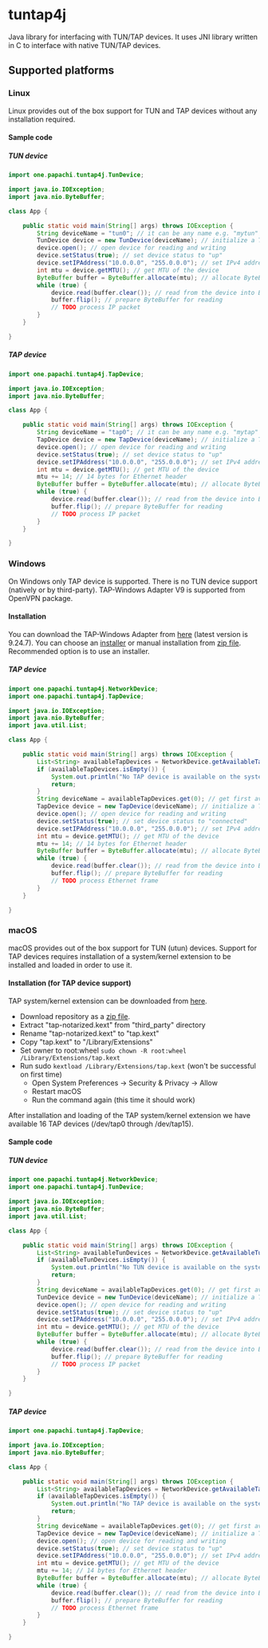 # tuntap4j
Java library for interfacing with TUN/TAP devices.
It uses JNI library written in C to interface with native TUN/TAP devices.
## Supported platforms
### Linux
Linux provides out of the box support for TUN and TAP devices without any installation required.
#### Sample code
##### TUN device
```java
import one.papachi.tuntap4j.TunDevice;

import java.io.IOException;
import java.nio.ByteBuffer;

class App {

    public static void main(String[] args) throws IOException {
        String deviceName = "tun0"; // it can be any name e.g. "mytun"
        TunDevice device = new TunDevice(deviceName); // initialize a TUN device
        device.open(); // open device for reading and writing
        device.setStatus(true); // set device status to "up"
        device.setIPAddress("10.0.0.0", "255.0.0.0"); // set IPv4 address and mask
        int mtu = device.getMTU(); // get MTU of the device
        ByteBuffer buffer = ByteBuffer.allocate(mtu); // allocate ByteBuffer to use in read operation (direct ByteBuffer is supported)
        while (true) {
            device.read(buffer.clear()); // read from the device into ByteBuffer
            buffer.flip(); // prepare ByteBuffer for reading
            // TODO process IP packet
        }
    }

}
```
##### TAP device
```java
import one.papachi.tuntap4j.TapDevice;

import java.io.IOException;
import java.nio.ByteBuffer;

class App {

    public static void main(String[] args) throws IOException {
        String deviceName = "tap0"; // it can be any name e.g. "mytap"
        TapDevice device = new TapDevice(deviceName); // initialize a TAP device
        device.open(); // open device for reading and writing
        device.setStatus(true); // set device status to "up"
        device.setIPAddress("10.0.0.0", "255.0.0.0"); // set IPv4 address and mask
        int mtu = device.getMTU(); // get MTU of the device
        mtu += 14; // 14 bytes for Ethernet header
        ByteBuffer buffer = ByteBuffer.allocate(mtu); // allocate ByteBuffer to use in read operation (direct ByteBuffer is supported)
        while (true) {
            device.read(buffer.clear()); // read from the device into ByteBuffer
            buffer.flip(); // prepare ByteBuffer for reading
            // TODO process IP packet
        }
    }

}
```
### Windows
On Windows only TAP device is supported. There is no TUN device support (natively or by third-party).
TAP-Windows Adapter V9 is supported from OpenVPN package.
#### Installation
You can download the TAP-Windows Adapter from [here](https://build.openvpn.net/downloads/releases/) (latest version is 9.24.7).
You can choose an [installer](https://build.openvpn.net/downloads/releases/tap-windows-9.24.7-I601-Win10.exe) or manual installation from [zip file](https://build.openvpn.net/downloads/releases/tap-windows-9.24.7.zip).
Recommended option is to use an installer.
##### TAP device
```java
import one.papachi.tuntap4j.NetworkDevice;
import one.papachi.tuntap4j.TapDevice;

import java.io.IOException;
import java.nio.ByteBuffer;
import java.util.List;

class App {

    public static void main(String[] args) throws IOException {
        List<String> availableTapDevices = NetworkDevice.getAvailableTapDevices(); // get list of TAP devices available to use
        if (availableTapDevices.isEmpty()) {
            System.out.println("No TAP device is available on the system to use.");
            return;
        }
        String deviceName = availableTapDevices.get(0); // get first available TAP device (e.g. {C9842FFE-AA5D-4AD1-82E0-6580767C25CA})
        TapDevice device = new TapDevice(deviceName); // initialize a TAP device
        device.open(); // open device for reading and writing
        device.setStatus(true); // set device status to "connected"
        device.setIPAddress("10.0.0.0", "255.0.0.0"); // set IPv4 address and mask
        int mtu = device.getMTU(); // get MTU of the device
        mtu += 14; // 14 bytes for Ethernet header
        ByteBuffer buffer = ByteBuffer.allocate(mtu); // allocate ByteBuffer to use in read operation (direct ByteBuffer is supported)
        while (true) {
            device.read(buffer.clear()); // read from the device into ByteBuffer
            buffer.flip(); // prepare ByteBuffer for reading
            // TODO process Ethernet frame
        }
    }

}
```
### macOS
macOS provides out of the box support for TUN (utun) devices.
Support for TAP devices requires installation of a system/kernel extension to be installed and loaded in order to use it.
#### Installation (for TAP device support)
TAP system/kernel extension can be downloaded from [here](https://github.com/Tunnelblick/Tunnelblick).
- Download repository as a [zip file](https://github.com/Tunnelblick/Tunnelblick/archive/refs/heads/master.zip).
- Extract "tap-notarized.kext" from "third_party" directory
- Rename "tap-notarized.kext" to "tap.kext"
- Copy "tap.kext" to "/Library/Extensions"
- Set owner to root:wheel `sudo chown -R root:wheel /Library/Extensions/tap.kext`
- Run sudo `kextload /Library/Extensions/tap.kext` (won't be successful on first time)
  - Open System Preferences -> Security & Privacy -> Allow
  - Restart macOS
  - Run the command again (this time it should work)

After installation and loading of the TAP system/kernel extension we have available 16 TAP devices (/dev/tap0 through /dev/tap15).
#### Sample code
##### TUN device
```java
import one.papachi.tuntap4j.NetworkDevice;
import one.papachi.tuntap4j.TunDevice;

import java.io.IOException;
import java.nio.ByteBuffer;
import java.util.List;

class App {

    public static void main(String[] args) throws IOException {
        List<String> availableTunDevices = NetworkDevice.getAvailableTunDevices(); // get list of TUN devices available to use
        if (availableTunDevices.isEmpty()) {
            System.out.println("No TUN device is available on the system to use.");
            return;
        }
        String deviceName = availableTapDevices.get(0); // get first available TUN device (e.g. utun0)
        TunDevice device = new TunDevice(deviceName); // initialize a TUN device
        device.open(); // open device for reading and writing
        device.setStatus(true); // set device status to "up"
        device.setIPAddress("10.0.0.0", "255.0.0.0"); // set IPv4 address and mask
        int mtu = device.getMTU(); // get MTU of the device
        ByteBuffer buffer = ByteBuffer.allocate(mtu); // allocate ByteBuffer to use in read operation (direct ByteBuffer is supported)
        while (true) {
            device.read(buffer.clear()); // read from the device into ByteBuffer
            buffer.flip(); // prepare ByteBuffer for reading
            // TODO process IP packet
        }
    }

}
```
##### TAP device
```java
import one.papachi.tuntap4j.TapDevice;

import java.io.IOException;
import java.nio.ByteBuffer;

class App {

    public static void main(String[] args) throws IOException {
        List<String> availableTapDevices = NetworkDevice.getAvailableTapDevices(); // get list of TAP devices available to use
        if (availableTapDevices.isEmpty()) {
            System.out.println("No TAP device is available on the system to use.");
            return;
        }
        String deviceName = availableTapDevices.get(0); // get first available TAP device (e.g. tap0)
        TapDevice device = new TapDevice(deviceName); // initialize a TAP device
        device.open(); // open device for reading and writing
        device.setStatus(true); // set device status to "up"
        device.setIPAddress("10.0.0.0", "255.0.0.0"); // set IPv4 address and mask
        int mtu = device.getMTU(); // get MTU of the device
        mtu += 14; // 14 bytes for Ethernet header
        ByteBuffer buffer = ByteBuffer.allocate(mtu); // allocate ByteBuffer to use in read operation (direct ByteBuffer is supported)
        while (true) {
            device.read(buffer.clear()); // read from the device into ByteBuffer
            buffer.flip(); // prepare ByteBuffer for reading
            // TODO process Ethernet frame
        }
    }

}
```